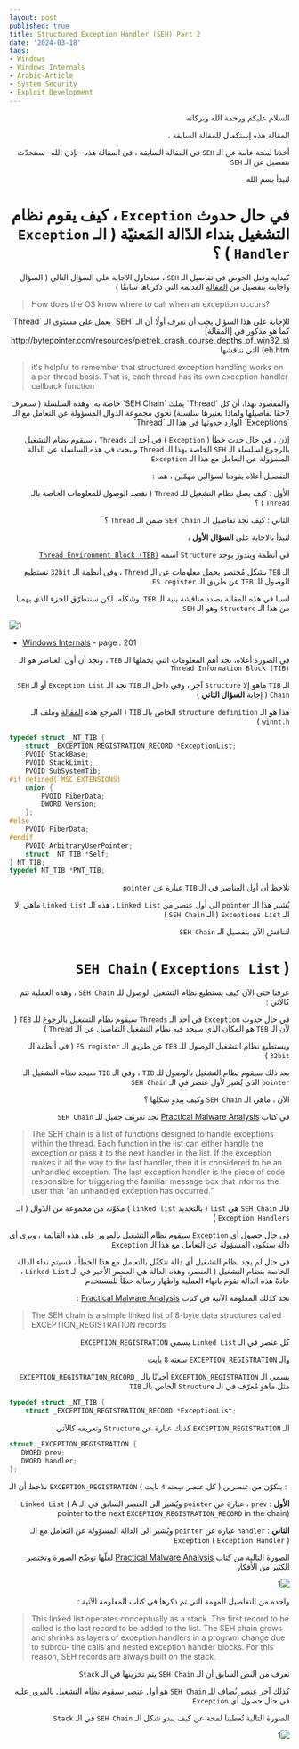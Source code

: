 ```yaml
---
layout: post
published: true
title: Structured Exception Handler (SEH) Part 2
date: '2024-03-18'
tags:
- Windows
- Windows Internals
- Arabic-Article
- System Security
- Exploit Development
---
```



<div dir="rtl" markdown="1">

السلام عليكم ورحمة الله وبركاته 

المقالة هذه إستكمال للمقالة السابقة ، 

أخذنا لمحة عامة عن الـ `SEH` في المقالة السابقة ، في المقالة هذه -بإذن الله- سنتحدّث بتفصيل عن الـ `SEH` 

لنبدأ بسم الله 

# في حال حدوث `Exception` ، كيف يقوم نظام التشغيل بنداء الدّالة المَعنيّة ( الـ `Exception Handler` ) ؟

كبداية وقبل الخوض في تفاصيل الـ `SEH` ، سنحاول الاجابة على السؤال التالي ( السؤال واجابته بتفصيل من [المقالة](http://bytepointer.com/resources/pietrek_crash_course_depths_of_win32_seh.htm) القديمة التي ذكرناها سابقًا ) 

</div> 

> How does the OS know where to call when an exception occurs?


<div dir="rtl" markdown="1">
للإجابة على هذا السؤال يجب أن نعرف أولًا أن الـ `SEH` يعمل على مستوى الـ `Thread`  كما هو مذكور في [المقالة](http://bytepointer.com/resources/pietrek_crash_course_depths_of_win32_seh.htm) التي نناقشها

</div> 

> it's helpful to remember that structured exception handling works on a per-thread basis. That is, each thread has its own exception handler callback function

<div dir="rtl" markdown="1">
والمقصود بهذا، أن كل `Thread` يملك `SEH Chain` خاصة به، وهذه السلسلة ( سنعرف لاحقًا تفاصيلها ولماذا نعتبرها سلسلة) تحوي مجموعة الدوال المسؤولة عن التعامل مع الـ `Exceptions` الوارد حدوثها في هذا الـ `Thread` 

إذن ، في حال حدث خطأ ( `Exception` ) في أحد الـ `Threads` ، سيقوم نظام التشغيل بالرجوع لسلسلة الـ `SEH` الخاصة بهذا الـ `Thread` ويبحث في هذه السلسلة عن الدالة المسؤولة عن التعامل مع هذا الـ `Exception` 

التفصيل أعلاه يقودنا لسؤالين مهمّين ، هما : 

الأول : كيف يصل نظام التشغيل للـ `Thread` ( نقصد الوصول للمعلومات الخاصة بالـ `Thread` ) ؟

الثاني : كيف نجد تفاصيل الـ `SEH Chain` ضمن الـ `Thread` ؟


لنبدأ بالاجابة على **السؤال الأول** ، 

في أنظمة ويندوز يوجد `Structure` اسمه [`Thread Environment Block (TEB)`](https://learn.microsoft.com/en-us/windows/win32/api/winternl/ns-winternl-teb)

الـ `TEB` بشكل مُختصر يحمل معلومات عن الـ `Thread` ، وفي أنظمة الـ `32bit` نستطيع الوصول للـ `TEB` عن طريق الـ `FS register` 

لسنا في هذه المقالة بصدد مناقشة بنية الـ `TEB`  وشكله، لكن سنتطرّق للجزء الذي يهمنا من هذا الـ `Structure` وهو الـ `SEH` 
</div> 

![1](https://raw.githubusercontent.com/0xb1tByte/0xb1tbyte.github.io/master/assets/media/SEH/2.png)
*  [Windows Internals](https://a.co/d/ejV363j)  - page : 201

<div dir="rtl" markdown="1">

في الصورة أعلاه، نجد أهم المعلومات التي يحملها الـ `TEB`  ، ونجد أن أول العناصر هو الـ `Thread Information Block (TIB)` 

الـ `TIB` ماهو إلا `Structure` آخر ، وفي داخل الـ `TIB` نجد الـ `Exception List` أو الـ `SEH Chain` ( إجابة **السؤال الثاني** ) 

هذا هو الـ `structure definition` الخاص بالـ `TIB` ( المرجع هذه [المقالة](https://limbioliong.wordpress.com/2022/01/09/understanding-windows-structured-exception-handling-part-1/) وملف الـ `winnt.h` ) 



</div> 

```c
typedef struct _NT_TIB {
    struct _EXCEPTION_REGISTRATION_RECORD *ExceptionList;
    PVOID StackBase;
    PVOID StackLimit;
    PVOID SubSystemTib;
#if defined(_MSC_EXTENSIONS)
    union {
        PVOID FiberData;
        DWORD Version;
    };
#else
    PVOID FiberData;
#endif
    PVOID ArbitraryUserPointer;
    struct _NT_TIB *Self;
} NT_TIB;
typedef NT_TIB *PNT_TIB;
```

<div dir="rtl" markdown="1">

نلاحظ أن أول العناصر في الـ `TIB` عبارة عن `pointer` 

يُشير هذا الـ `pointer` الى أول عنصر من `Linked List` ، هذه الـ `Linked List` ماهي إلا الـ `Exceptions List` ( الـ `SEH Chain` ) 

لنناقش الآن بتفصيل الـ `SEH Chain`


# `SEH Chain` ( `Exceptions List` ) 

عرفنا حتى الآن كيف يستطيع نظام التشغيل الوصول للـ `SEH Chain` ، وهذه العملية تتم كالآتي :

في حال حدوث `Exception` في أحد الـ `Threads` سيقوم نظام التشغيل بالرجوع للـ `TEB` ( لأن الـ `TEB` هو المكان الذي سيجد فيه نظام التشغيل التفاصيل عن الـ `Thread` )

ويستطيع نظام التشغيل الوصول للـ `TEB` عن طريق الـ `FS register` ( في أنظمة الـ `32bit` ) 

بعد ذلك سيقوم نظام التشغيل بالوصول للـ `TIB` ، وفي الـ `TIB` سيجد نظام التشغيل الـ `pointer` الذي يُشير لأول عنصر في الـ `SEH Chain` 

الآن ، ماهي الـ `SEH Chain` وكيف يبدو شكلها ؟ 

في كتاب [Practical Malware Analysis](https://a.co/d/aeXQFn7) نجد تعريف جميل للـ `SEH Chain` 

</div> 

> The SEH chain is a list of functions designed to handle exceptions within the thread. Each function in the list can either handle the exception or pass it to the next handler in the list. If the exception makes it all the way to the last handler, then it is considered to be an unhandled exception. The last exception handler is the piece of code responsible for triggering the familiar message box that informs the user that “an unhandled exception has occurred.”


<div dir="rtl" markdown="1">

فالـ `SEH Chain` هي `list` ( بالتحديد `linked list` ) مكوّنه من مجموعة من الدّوال ( الـ `Exception Handlers` )

في حال حصول أي `Exception` سيقوم نظام التشغيل بالمرور على هذه القائمة ، ويرى أي دالة ستكون المسؤولة عن التعامل مع هذا الـ `Exception` 

في حال لم يجد نظام التشغيل أي دالة تتكفّل بالتعامل مع هذا الخطأ ، فسيتم نداء الدالة الخاصة بنظام التشغيل ( العنصر، وهذه الدالة هي العنصر الأخير في الـ `Linked List` ، عادةً هذه الدالة تقوم بانهاء العملية واظهار رسالة خطأ للمستخدم 

نجد كذلك المعلومة الآتية في كتاب [Practical Malware Analysis](https://a.co/d/aeXQFn7) : 

</div> 

> The SEH chain is a simple linked list of 8-byte data structures called EXCEPTION_REGISTRATION records


<div dir="rtl" markdown="1">

كل عنصر في الـ `Linked List` يسمى `EXCEPTION_REGISTRATION` 

والـ `EXCEPTION_REGISTRATION` سعته `8` بايت 

يسمى الـ `EXCEPTION_REGISTRATION` أحيانًا بالـ `_EXCEPTION_REGISTRATION_RECORD` مثل ماهو مُعرّف في الـ `Structure` الخاص بالـ `TIB` 

</div>


```c
typedef struct _NT_TIB {
    struct _EXCEPTION_REGISTRATION_RECORD *ExceptionList;
```

<div dir="rtl" markdown="1">

الـ `EXCEPTION_REGISTRATION` كذلك عبارة عن `Structure` وتعريفه كالآتي :

</div>


```c
struct _EXCEPTION_REGISTRATION {
   DWORD prev;
   DWORD handler;
};
```

نلاحظ أن الـ `EXCEPTION_REGISTRATION` يتكوّن من عنصرين  ( كل عنصر سِعته `4` بايت ) : 
<div dir="rtl" markdown="1">

**الأول** : `prev` ، عبارة عن `pointer` ويُشير الى العنصر السابق في الـ `Linked List` ( A pointer to the next `EXCEPTION_REGISTRATION_RECORD` in the chain)

**الثاني** : `handler` عبارة عن `pointer` ويُشير الى الدالة المسؤولة عن التعامل مع الـ `Exception` ( `Exception Handler` )

الصورة التالية من كتاب [Practical Malware Analysis](https://a.co/d/aeXQFn7) لعلّها توضّح الصورة وتختصر الكثير من الأفكار 

![1](https://raw.githubusercontent.com/0xb1tByte/0xb1tbyte.github.io/master/assets/media/SEH/4.png)

واحده من التفاصيل المهمة التي تم ذكرها في كتاب المعلومة الآتية :

</div>

> This linked list operates conceptually as a stack. The first record to be called is the last record to be added to the list. The SEH chain grows and shrinks as layers of exception handlers in a program change due to subrou- tine calls and nested exception handler blocks. For this reason, SEH records are always built on the stack.


<div dir="rtl" markdown="1">

نعرف من النص السابق أن الـ `SEH Chain` يتم تخزينها في الـ `Stack` 

كذلك آخر عنصر يُضاف للـ `SEH Chain` هو أول عنصر سيقوم نظام التشغيل بالمرور عليه في حال حصول أي `Exception` 

الصورة التالية تُعطينا لمحة عن كيف يبدو شكل الـ `SEH Chain` في الـ `Stack` 

![1](https://raw.githubusercontent.com/0xb1tByte/0xb1tbyte.github.io/master/assets/media/SEH/5.png)

</div>

